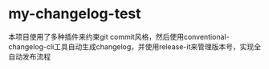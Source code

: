 # my-changelog-test

本项目使用了多种插件来约束git commit风格，然后使用conventional-changelog-cli工具自动生成changelog，并使用release-it来管理版本号，实现全自动发布流程
